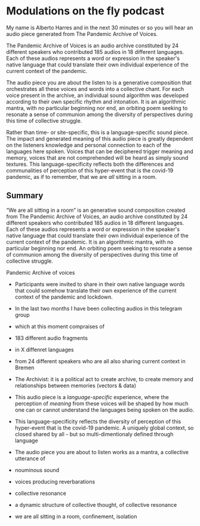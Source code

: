 # Modulations on the fly podcast 

My name is Alberto Harres and in the next 30 minutes or so you will hear an audio piece generated from The Pandemic Archive of Voices. 

The Pandemic Archive of Voices is an audio archive constituted by 24 different speakers who contributed 185 audios in 18 different languages. Each of these audios represents a word or expression in the speaker's native language that could translate their own individual experience of the current context of the pandemic.  


The audio piece you are about the listen to is a generative composition that orchestrates all these voices and words into a collective chant. For each voice present in the archive, an individual sound algorithm was developed according to their own specific rhythm and intonation. It is an algorithmic mantra, with no particular beginning nor end, an orbiting poem seeking to resonate a sense of communion among the diversity of perspectives during this time of collective struggle.


Rather than time- or site-specific, this is a language-specific sound piece. The impact and generated meaning of this audio piece is greatly dependent on the listeners knowledge and personal connection to each of the languages here spoken. Voices that can be deciphered trigger meaning and memory, voices that are not comprehended will be heard as simply sound textures. This language-specificity reflects both the differences and communalities of perception of this hyper-event that is the covid-19 pandemic, as if to remember, that we are *all* sitting in a room.



## Summary


“We are all sitting in a room” is an generative sound composition created from The Pandemic Archive of Voices, an audio archive constituted by 24 different speakers who contributed 185 audios in 18 different languages. Each of these audios represents a word or expression in the speaker's native language that could translate their own individual experience of the current context of the pandemic. It is an algorithmic mantra, with no particular beginning nor end. An orbiting poem seeking to resonate a sense of communion among the diversity of perspectives during this time of collective struggle.


Pandemic Archive of voices
- Participants were invited to share in their own native language words that could somehow translate their own experience of the current context of the pandemic and lockdown.
- In the last two months I have been collecting audios in this telegram group
- which at this moment compraises of
- 183 different audio fragments 
- in X diffenret languages
- from 24 different speakers who are all also sharing current context in Bremen

- The Archivist: it is a political act to create archive, to create memory and relationships between memories (vectors & data) 

- This audio piece is a *language-specific* experience, where the perception of *meaning* from these voices will be shaped by how much one can or cannot understand the languages being spoken on the audio.

- This language-specificity reflects the diversity of perception of this hyper-event that is the covid-19 pandemic.
A uniquely global context, so closed shared by all - but so multi-dimentionaly defined through language

- The audio piece you are about to listen works as a mantra, a collective utterance of
- nouminous sound
- voices producing reverbarations

- collective resonance

- a dynamic structure of collective thought, of collective resonance

- we are all sitting in a room, confinement, isolation



